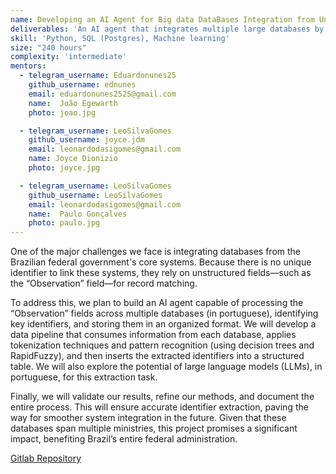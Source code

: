 ```yaml
---
name: Developing an AI Agent for Big data DataBases Integration from Unstructured Fields
deliverables: 'An AI agent that integrates multiple large databases by leveraging the "observation" field, fully connected to a robust data pipeline for seamless data processing and analysis.'
skill: 'Python, SQL (Postgres), Machine learning'
size: "240 hours"
complexity: 'intermediate'
mentors: 
  - telegram_username: Eduardonunes25
    github_username: ednunes
    email: eduardonunes2525@gmail.com
    name:  João Egewarth
    photo: joao.jpg

  - telegram_username: LeoSilvaGomes
    github_username: joyce.jdm
    email: leonardodasigomes@gmail.com
    name: Joyce Dionizio
    photo: joyce.jpg

  - telegram_username: LeoSilvaGomes
    github_username: LeoSilvaGomes
    email: leonardodasigomes@gmail.com
    name:  Paulo Gonçalves
    photo: paulo.jpg
---
```

One of the major challenges we face is integrating databases from the Brazilian federal government's core systems. Because there is no unique identifier to link these systems, they rely on unstructured fields—such as the “Observation” field—for record matching.

To address this, we plan to build an AI agent capable of processing the “Observation” fields across multiple databases (in portuguese), identifying key identifiers, and storing them in an organized format. We will develop a data pipeline that consumes information from each database, applies tokenization techniques and pattern recognition (using decision trees and RapidFuzzy), and then inserts the extracted identifiers into a structured table. We will also explore the potential of large language models (LLMs), in portuguese,  for this extraction task.

Finally, we will validate our results, refine our methods, and document the entire process. This will ensure accurate identifier extraction, paving the way for smoother system integration in the future. Given that these databases span multiple ministries, this project promises a significant impact, benefiting Brazil’s entire federal administration.

<a href="https://gitlab.com/lappis-unb/gest-odadosipea/app-lappis-ipea">Gitlab Repository</a>
